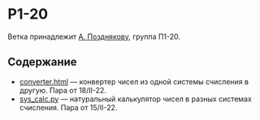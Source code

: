# P1-20
Ветка принадлежит [А. Позднякову](https://ies.unitech-mo.ru/user?userid=30651), группа П1-20.

## Содержание
- [converter.html](/converter.html) — конвертер чисел из одной системы счисления в другую. Пара от 18/II-22.
- [sys_calc.py](/sys_calc.py) — натуральный калькулятор чисел в разных системах счисления. Пара от 15/II-22.
